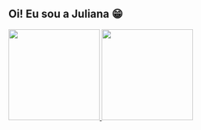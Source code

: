 ## Oi! Eu sou a Juliana 😁

<div>
  <a href="https://github.com/julianacnascimento" />
  <img height="180em" src="https://github-readme-stats.vercel.app/api?username=julianacnascimento&show_icons=true&include_all_commits=true&theme=onedark" />
  <img height="180em" src="https://github-readme-stats.vercel.app/api/top-langs/?username=julianacnascimento&layout=compact&langs_count=16&theme=onedark" />
</div>

<!--
**julianacnascimento/julianacnascimento** is a ✨ _special_ ✨ repository because its `README.md` (this file) appears on your GitHub profile.

Here are some ideas to get you started:

- 🔭 I’m currently working on ...
- 🌱 I’m currently learning ...
- 👯 I’m looking to collaborate on ...
- 🤔 I’m looking for help with ...
- 💬 Ask me about ...
- 📫 How to reach me: ...
- 😄 Pronouns: ...
- ⚡ Fun fact: ...
-->

